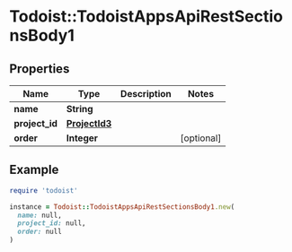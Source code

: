 # Todoist::TodoistAppsApiRestSectionsBody1

## Properties

| Name | Type | Description | Notes |
| ---- | ---- | ----------- | ----- |
| **name** | **String** |  |  |
| **project_id** | [**ProjectId3**](ProjectId3.md) |  |  |
| **order** | **Integer** |  | [optional] |

## Example

```ruby
require 'todoist'

instance = Todoist::TodoistAppsApiRestSectionsBody1.new(
  name: null,
  project_id: null,
  order: null
)
```

